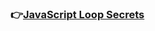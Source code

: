 ### :point_right:[JavaScript Loop Secrets](https://developer.mozilla.org/en-US/docs/Web/JavaScript/Guide/Loops_and_iteration)
